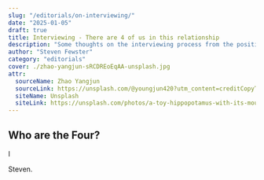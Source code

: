 ```yaml
---
slug: "/editorials/on-interviewing/"
date: "2025-01-05"
draft: true
title: Interviewing - There are 4 of us in this relationship
description: "Some thoughts on the interviewing process from the position of a lower middle manager"
author: "Steven Fewster"
category: "editorials"
cover: ./zhao-yangjun-sRCDREoEqAA-unsplash.jpg
attr:
  sourceName: Zhao Yangjun
  sourceLink: https://unsplash.com/@youngjun420?utm_content=creditCopyText&utm_medium=referral&utm_source=unsplash
  siteName: Unsplash
  siteLink: https://unsplash.com/photos/a-toy-hippopotamus-with-its-mouth-open-sRCDREoEqAA?utm_content=creditCopyText&utm_medium=referral&utm_source=unsplash
---
```


## Who are the Four?

I

Steven.
